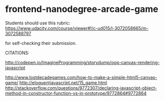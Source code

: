 frontend-nanodegree-arcade-game
===============================

Students should use this rubric: https://www.udacity.com/course/viewer#!/c-ud015/l-3072058665/m-3072588797

for self-checking their submission.


CITATIONS:

http://codepen.io/ImagineProgramming/storydump/oop-canvas-rendering-javascript

http://www.lostdecadegames.com/how-to-make-a-simple-html5-canvas-game/
http://eloquentjavascript.net/15_game.html
http://stackoverflow.com/questions/9772307/declaring-javascript-object-method-in-constructor-function-vs-in-prototype/9772864#9772864
